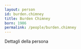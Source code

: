 ```yaml
---
layout: person
id: burden.chimney
title: Burden Chimney
born: 1986
permalink: /people/burden.chimney
---
```


Dettagli della persona 